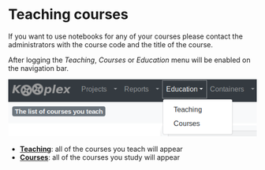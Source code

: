 Teaching courses 
===================

If you want to use notebooks for any of your courses please contact the administrators with the course code and the title of the course.

After logging the *Teaching*, *Courses* or *Education* menu will be enabled on the navigation bar.

![](/img/click-education.png)

* **[Teaching](Teaching.md)**: all of the courses you teach will appear
* **[Courses](Courses.md)**:  all of the courses you study will appear



